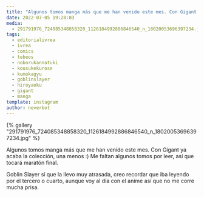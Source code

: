 ```yaml
---
title: "Algunos tomos manga más que me han venido este mes. Con Gigant ya acaba la colección, una menos :) Me faltan algunos tomos por leer, así que tocará maratón final"
date: 2022-07-05 19:28:03
media: 
  - 291791976_724085348858320_1126184992886846540_n_18020053696397234.jpg
tags: 
  - editorialivrea
  - ivrea
  - comics
  - tebeos
  - noborukannatuki
  - kousukekurose
  - kumokagyu
  - goblinslayer
  - hiroyaoku
  - gigant
  - manga
template: instagram
author: neverbot
---
```


{% gallery "291791976_724085348858320_1126184992886846540_n_18020053696397234.jpg" %}

Algunos tomos manga más que me han venido este mes. Con Gigant ya acaba la colección, una menos :) Me faltan algunos tomos por leer, así que tocará maratón final.

Goblin Slayer sí que la llevo muy atrasada, creo recordar que iba leyendo por el tercero o cuarto, aunque voy al día con el anime así que no me corre mucha prisa.
